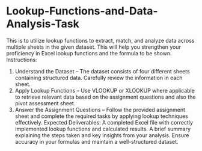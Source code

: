 # Lookup-Functions-and-Data-Analysis-Task
This is to utilize lookup functions to extract, match, and analyze data across multiple sheets in the given dataset. 
This  will help you strengthen your proficiency in Excel lookup functions and the formula to be shown.
Instructions:
1. Understand the Dataset – The dataset consists of four different sheets containing structured data. Carefully review the information in each sheet.
2. Apply Lookup Functions – Use VLOOKUP or XLOOKUP where applicable to retrieve relevant data based on the assignment questions and also the pivot assessment sheet.
3. Answer the Assignment Questions – Follow the provided assignment sheet and complete the required tasks by applying lookup techniques effectively.
Expected Deliverables:
A completed Excel file with correctly implemented lookup functions and calculated results.
A brief summary explaining the steps taken and key insights from your analysis.
Ensure accuracy in your formulas and maintain a well-structured dataset.
